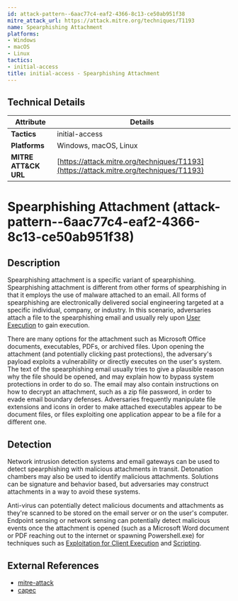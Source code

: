 ```yaml
---
id: attack-pattern--6aac77c4-eaf2-4366-8c13-ce50ab951f38
mitre_attack_url: https://attack.mitre.org/techniques/T1193
name: Spearphishing Attachment
platforms:
- Windows
- macOS
- Linux
tactics:
- initial-access
title: initial-access - Spearphishing Attachment
---
```


## Technical Details

| Attribute | Details |
|-----------|----------|
| **Tactics** | initial-access |
| **Platforms** | Windows, macOS, Linux |
| **MITRE ATT&CK URL** | [https://attack.mitre.org/techniques/T1193](https://attack.mitre.org/techniques/T1193) |

# Spearphishing Attachment (attack-pattern--6aac77c4-eaf2-4366-8c13-ce50ab951f38)

## Description
Spearphishing attachment is a specific variant of spearphishing. Spearphishing attachment is different from other forms of spearphishing in that it employs the use of malware attached to an email. All forms of spearphishing are electronically delivered social engineering targeted at a specific individual, company, or industry. In this scenario, adversaries attach a file to the spearphishing email and usually rely upon [User Execution](https://attack.mitre.org/techniques/T1204) to gain execution.

There are many options for the attachment such as Microsoft Office documents, executables, PDFs, or archived files. Upon opening the attachment (and potentially clicking past protections), the adversary's payload exploits a vulnerability or directly executes on the user's system. The text of the spearphishing email usually tries to give a plausible reason why the file should be opened, and may explain how to bypass system protections in order to do so. The email may also contain instructions on how to decrypt an attachment, such as a zip file password, in order to evade email boundary defenses. Adversaries frequently manipulate file extensions and icons in order to make attached executables appear to be document files, or files exploiting one application appear to be a file for a different one.

## Detection
Network intrusion detection systems and email gateways can be used to detect spearphishing with malicious attachments in transit. Detonation chambers may also be used to identify malicious attachments. Solutions can be signature and behavior based, but adversaries may construct attachments in a way to avoid these systems.

Anti-virus can potentially detect malicious documents and attachments as they're scanned to be stored on the email server or on the user's computer. Endpoint sensing or network sensing can potentially detect malicious events once the attachment is opened (such as a Microsoft Word document or PDF reaching out to the internet or spawning Powershell.exe) for techniques such as [Exploitation for Client Execution](https://attack.mitre.org/techniques/T1203) and [Scripting](https://attack.mitre.org/techniques/T1064).

## External References
- [mitre-attack](https://attack.mitre.org/techniques/T1193)
- [capec](https://capec.mitre.org/data/definitions/163.html)
